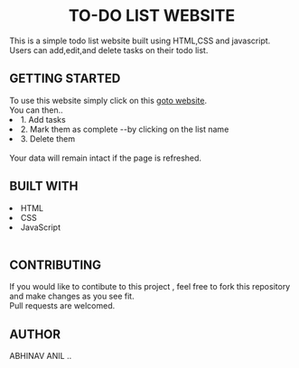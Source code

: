 <h1 align="center">TO-DO LIST WEBSITE</h1>
<p>This is a simple todo list website built using HTML,CSS and javascript.
Users can add,edit,and delete tasks on their todo list.</p>
<h2>GETTING STARTED</h2>
To use this website simply click on this <a href="https://abhinavhh.github.io/front_end/todolist">goto website</a>.
<br>You can then..
<li>1. Add tasks</li>
<li>2. Mark them as complete --by clicking on the list name</li>
<li>3. Delete them</li>
<br>Your data will remain intact if the page is refreshed.
<br>
<h2>BUILT WITH</h2>
<li>HTML</li>
<li>CSS</li>
<li>JavaScript</li>
<br>
<h2>CONTRIBUTING</h2>
If you would like to contibute to this project , feel free to fork this repository and make changes as you see fit.<br>
Pull requests are welcomed.<br>
<h2>AUTHOR</h2>
ABHINAV ANIL ..



